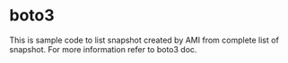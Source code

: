 # boto3
This is sample code to list snapshot created by AMI from complete list of snapshot. For more information refer to boto3 doc.
